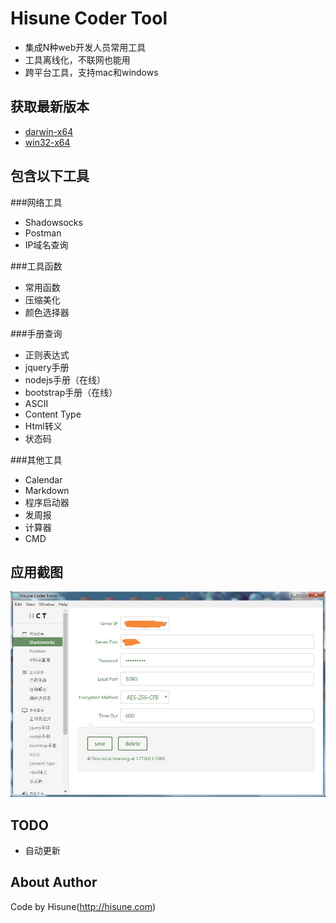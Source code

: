# Hisune Coder Tool
* 集成N种web开发人员常用工具
* 工具离线化，不联网也能用
* 跨平台工具，支持mac和windows

## 获取最新版本
* [darwin-x64](https://raw.githubusercontent.com/hisune/images/master/hct-darwin-x64.zip)
* [win32-x64](https://raw.githubusercontent.com/hisune/images/master/hct-win32-x64.zip)

## 包含以下工具
###网络工具
* Shadowsocks
* Postman
* IP域名查询

###工具函数
* 常用函数
* 压缩美化
* 颜色选择器

###手册查询
* 正则表达式
* jquery手册
* nodejs手册（在线）
* bootstrap手册（在线）
* ASCII
* Content Type
* Html转义
* 状态码

###其他工具
* Calendar
* Markdown
* 程序启动器
* 发周报
* 计算器
* CMD

## 应用截图
![](https://raw.githubusercontent.com/hisune/images/master/screen-hct.jpg)

## TODO
* 自动更新

## About Author
Code by Hisune(http://hisune.com)
